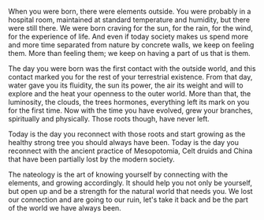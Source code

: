 When you were born, there were elements outside. You were probably in a hospital room, maintained at standard temperature and humidity, but there were still there. We were born craving for the sun,
for the rain, for the wind, for the experience of life. And even if today society makes us spend more and more time separated from nature by concrete walls, we keep on feeling them. More than
feeling them; we keep on having a part of us that is them. 

The day you were born was the first contact with the outside world, and this contact marked you for the rest of your terrestrial existence. From that day, water gave you its fluidity, the sun
its power, the air its weight and will to explore and the heat your openness to the outer world. More than that, the luminosity, the clouds, the trees hormones, everything left its mark on you
for the first time. Now with the time you have evolved, grew your branches, spiritually and physically. Those roots though, have never left.

Today is the day you reconnect with those roots and start growing as the healthy strong tree you should always have been. Today is the day you reconnect with the ancient practice of Mesopotomia,
Celt druids and China that have been partially lost by the modern society.

The nateology is the art of knowing yourself by connecting with the elements, and growing accordingly. It should help you not only be yourself, but open up and be a strength for the natural world
that needs you. We lost our connection and are going to our ruin, let's take it back and be the part of the world we have always been.
